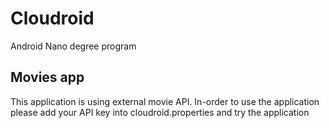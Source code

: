 # Cloudroid
Android Nano degree program

## Movies app
This application is using external movie API. In-order to use the application please add your API key into cloudroid.properties and try the application
